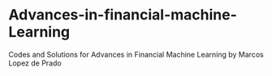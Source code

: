 # Advances-in-financial-machine-Learning
Codes and Solutions for Advances in Financial Machine Learning by Marcos Lopez de Prado
